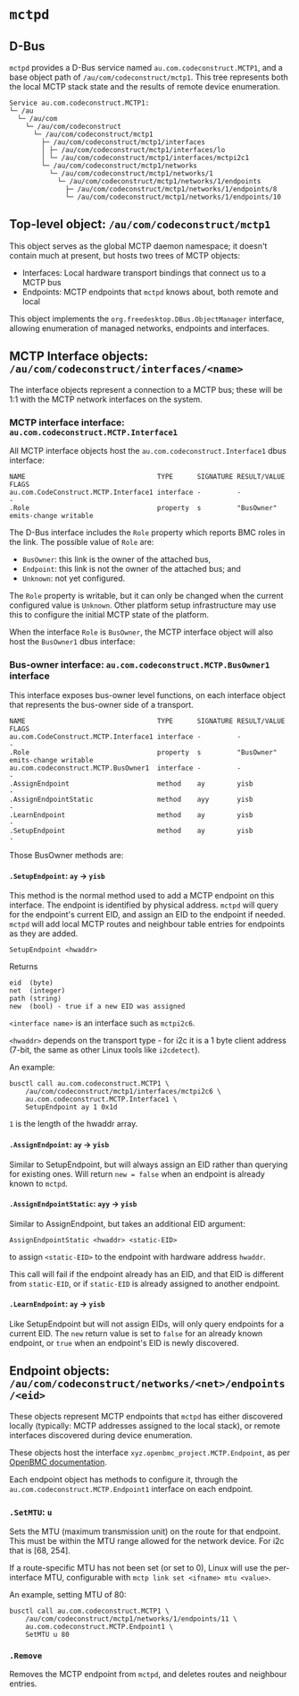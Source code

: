 # `mctpd`

## D-Bus

`mctpd` provides a D-Bus service named `au.com.codeconstruct.MCTP1`, and a base
object path of `/au/com/codeconstruct/mctp1`. This tree represents both the
local MCTP stack state and the results of remote device enumeration.

```
Service au.com.codeconstruct.MCTP1:
└─ /au
  └─ /au/com
    └─ /au/com/codeconstruct
      └─ /au/com/codeconstruct/mctp1
        ├─ /au/com/codeconstruct/mctp1/interfaces
        │ ├─ /au/com/codeconstruct/mctp1/interfaces/lo
        │ └─ /au/com/codeconstruct/mctp1/interfaces/mctpi2c1
        └─ /au/com/codeconstruct/mctp1/networks
          └─ /au/com/codeconstruct/mctp1/networks/1
            └─ /au/com/codeconstruct/mctp1/networks/1/endpoints
              ├─ /au/com/codeconstruct/mctp1/networks/1/endpoints/8
              └─ /au/com/codeconstruct/mctp1/networks/1/endpoints/10
```


## Top-level object: `/au/com/codeconstruct/mctp1`

This object serves as the global MCTP daemon namespace; it doesn't contain
much at present, but hosts two trees of MCTP objects:

 * Interfaces: Local hardware transport bindings that connect us to a MCTP bus
 * Endpoints: MCTP endpoints that `mctpd` knows about, both remote and local

This object implements the `org.freedesktop.DBus.ObjectManager` interface,
allowing enumeration of managed networks, endpoints and interfaces.

## MCTP Interface objects: `/au/com/codeconstruct/interfaces/<name>`

The interface objects represent a connection to a MCTP bus; these will be
1:1 with the MCTP network interfaces on the system.

### MCTP interface interface: `au.com.codeconstruct.MCTP.Interface1`

All MCTP interface objects host the `au.com.codeconstruct.Interface1` dbus
interface:

```
NAME                                 TYPE      SIGNATURE RESULT/VALUE FLAGS
au.com.CodeConstruct.MCTP.Interface1 interface -         -            -
.Role                                property  s         "BusOwner"   emits-change writable
```

The D-Bus interface includes the `Role` property which reports BMC roles
in the link. The possible value of `Role` are:

 * `BusOwner`: this link is the owner of the attached bus,
 * `Endpoint`: this link is not the owner of the attached bus; and
 * `Unknown`: not yet configured.

The `Role` property is writable, but it can only be changed when the current
configured value is `Unknown`. Other platform setup infrastructure may use
this to configure the initial MCTP state of the platform.

When the interface `Role` is `BusOwner`, the MCTP interface object will
also host the `BusOwner1` dbus interface:

### Bus-owner interface: `au.com.codeconstruct.MCTP.BusOwner1` interface

This interface exposes bus-owner level functions, on each interface object that
represents the bus-owner side of a transport.

```
NAME                                 TYPE      SIGNATURE RESULT/VALUE FLAGS
au.com.CodeConstruct.MCTP.Interface1 interface -         -            -
.Role                                property  s         "BusOwner"   emits-change writable
au.com.codeconstruct.MCTP.BusOwner1  interface -         -            -
.AssignEndpoint                      method    ay        yisb         -
.AssignEndpointStatic                method    ayy       yisb         -
.LearnEndpoint                       method    ay        yisb         -
.SetupEndpoint                       method    ay        yisb         -
```

Those BusOwner methods are:

#### `.SetupEndpoint`: `ay` → `yisb`

This method is the normal method used to add a MCTP endpoint on this interface.
The endpoint is identified by physical address. `mctpd` will query for the
endpoint's current EID, and assign an EID to the endpoint if needed. `mctpd`
will add local MCTP routes and neighbour table entries for endpoints as they are
added.

`SetupEndpoint <hwaddr>`

Returns
```
eid  (byte)
net  (integer)
path (string)
new  (bool) - true if a new EID was assigned
```

`<interface name>` is an interface such as `mctpi2c6`.

`<hwaddr>` depends on the transport type - for i2c it is a 1 byte client address
(7-bit, the same as other Linux tools like `i2cdetect`).


An example:

```shell
busctl call au.com.codeconstruct.MCTP1 \
    /au/com/codeconstruct/mctp1/interfaces/mctpi2c6 \
    au.com.codeconstruct.MCTP.Interface1 \
    SetupEndpoint ay 1 0x1d
```

`1` is the length of the hwaddr array.

#### `.AssignEndpoint`: `ay` → `yisb`

Similar to SetupEndpoint, but will always assign an EID rather than querying for
existing ones. Will return `new = false` when an endpoint is already known to
`mctpd`.

#### `.AssignEndpointStatic`: `ayy` → `yisb`

Similar to AssignEndpoint, but takes an additional EID argument:

```
AssignEndpointStatic <hwaddr> <static-EID>
```

to assign `<static-EID>` to the endpoint with hardware address `hwaddr`.

This call will fail if the endpoint already has an EID, and that EID is
different from `static-EID`, or if `static-EID` is already assigned to another
endpoint.

#### `.LearnEndpoint`: `ay` → `yisb`

Like SetupEndpoint but will not assign EIDs, will only query endpoints for a
current EID. The `new` return value is set to `false` for an already known
endpoint, or `true` when an endpoint's EID is newly discovered.

## Endpoint objects: `/au/com/codeconstruct/networks/<net>/endpoints/<eid>`

These objects represent MCTP endpoints that `mctpd` has either discovered
locally (typically: MCTP addresses assigned to the local stack), or remote
interfaces discovered during device enumeration.

These objects host the interface `xyz.openbmc_project.MCTP.Endpoint`, as per
[OpenBMC
documentation](https://github.com/openbmc/phosphor-dbus-interfaces/tree/master/yaml/xyz/openbmc_project/MCTP).

Each endpoint object has methods to configure it, through the
`au.com.codeconstruct.MCTP.Endpoint1` interface on each endpoint.

### `.SetMTU`: `u`

Sets the MTU (maximum transmission unit) on the route for that endpoint. This
must be within the MTU range allowed for the network device. For i2c that is
[68, 254].

If a route-specific MTU has not been set (or set to 0), Linux will use the
per-interface MTU, configurable with `mctp link set <ifname> mtu <value>`.

An example, setting MTU of 80:

```shell
busctl call au.com.codeconstruct.MCTP1 \
    /au/com/codeconstruct/mctp1/networks/1/endpoints/11 \
    au.com.codeconstruct.MCTP.Endpoint1 \
    SetMTU u 80
```

### `.Remove`

Removes the MCTP endpoint from `mctpd`, and deletes routes and neighbour entries.
